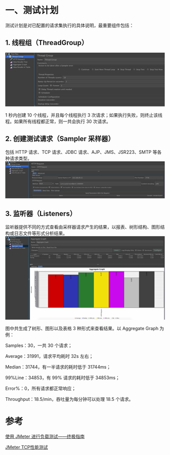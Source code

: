 # 一、测试计划

测试计划是对已配置的请求集执行的具体说明，最重要组件包括：

## 1. 线程组（ThreadGroup）
![](/blog_img/jmeter-1.jpg)

1 秒内创建 10 个线程，并且每个线程执行 3 次请求；如果执行失败，则终止该线程。如果所有线程都正常，则一共会执行 30 次请求。

## 2. 创建测试请求（Sampler 采样器）

包括 HTTP 请求、TCP 请求、JDBC 请求、AJP、JMS、JSR223、SMTP 等各种请求类型。
![](/blog_img/jmeter-2.jpg)

## 3. 监听器（Listeners）

监听器提供不同的方式查看由采样器请求产生的结果，以报表、树形结构、图形结构或日志文件等形式分析结果。
![](/blog_img/jmeter-3.jpg)

图中共生成了树形、图形以及表格 3 种形式来查看结果。以 Aggregate Graph 为例：

Samples：30，一共 30 个请求；

Average：31991，请求平均耗时 32s 左右；

Median：31744，有一半请求的耗时低于 31744ms；

99%Line：34853，有 99% 请求的耗时低于 34853ms；

Error%：0，所有请求都正常响应；

Throughput：18.5/min，吞吐量为每分钟可以处理 18.5 个请求。

# 参考

[使用 JMeter 进行负载测试——终极指南](http://www.importnew.com/13876.html)

[JMeter TCP性能测试](http://www.cnblogs.com/youxin/p/8684891.html)
